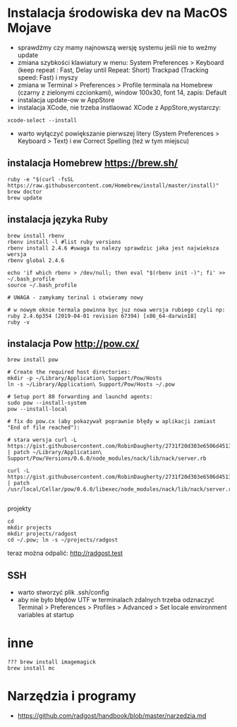 
# Instalacja środowiska dev na MacOS Mojave

* sprawdźmy czy mamy najnowszą wersję systemu jeśli nie to weźmy update
* zmiana szybkości klawiatury w menu: System Preferences > Keyboard (keep repeat : Fast, Delay until Repeat: Short) Trackpad (Tracking speed: Fast) i myszy
* zmiana w Terminal > Preferences > Profile terminala na Homebrew (czarny z zielonymi czcionkami), window 100x30, font 14,  zapis: Default
* instalacja update-ow w AppStore
* instalacja XCode, nie trzeba instlaować XCode z AppStore,wystarczy:
```
xcode-select --install
```
* warto wyłączyć powiększanie pierwszej litery (System Preferences > Keyboard > Text) i ew Correct Spelling (też w tym miejscu)

## instalacja Homebrew https://brew.sh/

```
ruby -e "$(curl -fsSL https://raw.githubusercontent.com/Homebrew/install/master/install)"
brew doctor
brew update
```


## instalacja języka Ruby

```
brew install rbenv
rbenv install -l #list ruby versions
rbenv install 2.4.6 #uwaga tu nalezy sprawdzic jaka jest najwieksza wersja 
rbenv global 2.4.6

echo 'if which rbenv > /dev/null; then eval "$(rbenv init -)"; fi' >> ~/.bash_profile
source ~/.bash_profile

# UWAGA - zamykamy terinal i otwieramy nowy

# w nowym oknie termala powinna byc juz nowa wersja rubiego czyli np: ruby 2.4.6p354 (2019-04-01 revision 67394) [x86_64-darwin18]
ruby -v

```

## instalacja Pow http://pow.cx/

```
brew install pow

# Create the required host directories:
mkdir -p ~/Library/Application\ Support/Pow/Hosts
ln -s ~/Library/Application\ Support/Pow/Hosts ~/.pow

# Setup port 80 forwarding and launchd agents:
sudo pow --install-system
pow --install-local

# fix do pow.cx (aby pokazywał poprawnie błędy w aplikacji zamiast "End of file reached"):

# stara wersja curl -L https://gist.githubusercontent.com/RobinDaugherty/2731f20d303e6506d451384df2189210/raw/b52e6231170b3dce39633db29634dc892751910f/pow_better_errors_fix.patch | patch ~/Library/Application\ Support/Pow/Versions/0.6.0/node_modules/nack/lib/nack/server.rb

curl -L https://gist.githubusercontent.com/RobinDaugherty/2731f20d303e6506d451384df2189210/raw/b52e6231170b3dce39633db29634dc892751910f/pow_better_errors_fix.patch | patch /usr/local/Cellar/pow/0.6.0/libexec/node_modules/nack/lib/nack/server.rb


```
projekty

```
cd
mkdir projects
mkdir projects/radgost
cd ~/.pow; ln -s ~/projects/radgost

```
teraz można odpalić:
http://radgost.test



## SSH
* warto stworzyć plik .ssh/config
* aby nie było błędów UTF w terminalach zdalnych trzeba odznaczyć Terminal > Preferences > Profiles > Advanced > Set locale environment variables at startup


# inne
```
??? brew install imagemagick
brew install mc

```

# Narzędzia i programy
* https://github.com/radgost/handbook/blob/master/narzedzia.md

